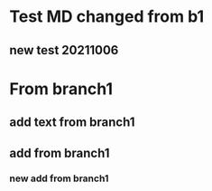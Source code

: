 # Test MD  changed from b1

## new test 20211006

# From branch1
## add text from branch1

## add from branch1
### new add from branch1